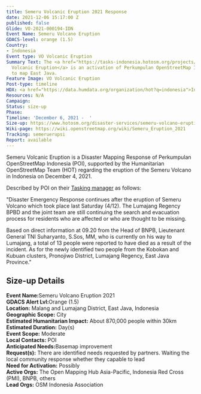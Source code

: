 ```yaml
---
title: Semeru Volcanic Eruption 2021 Response
date: 2021-12-06 15:17:00 Z
published: false
Glide: VO-2021-000194-IDN
Event Name: Semeru Volcano Eruption
GDACS-level: orange (1.5)
Country:
- Indonesia
Event type: VO Volcanic Eruption
Summary Text: The <a href="https://tasks-indonesia.hotosm.org/projects/176/">Semeru
  Volcanic Eruption</a> is an activation of Perkumpulan OpenStreetMap Indonesia (POI)
  to map East Java.
Feature Image: VO Volcanic Eruption
Post-type: timeline
HDX: <a href="https://data.humdata.org/organization/hot?q=indonesia">Indonesia</a>
Resources: N/A
Campaign: 
Status: size-up
Phase: 
Timeline: 'December 6, 2021 -  '
Size-up: https://www.hotosm.org/disaster-services/semeru-volcano-eruption-size-up/
Wiki-page: https://wiki.openstreetmap.org/wiki/Semeru_Eruption_2021
Tracking: semeruerupsi
Report: available
---
```


Semeru Volcanic Eruption is a Disaster Mapping Response of Perkumpulan OpenStreetMap Indonesia (POI), supported by the Humanitarian OpenStreetMap Team (HOT) regarding the eruption of the Semeru Volcano in Indonesia on December 4, 2021.

Described by POI on their <a href="https://tasks-indonesia.hotosm.org/projects/176/">Tasking manager</a> as follows: 

"Disaster Emergency Response continues after the eruption of Semeru Volcano which took place last Saturday (4/12). The Lumajang Regency BPBD and the joint team are still continuing the search and evacuation process for residents who are affected or who are thought to be missing.

Based on direct information at 09.20 from the Head of BNPB, Lieutenant General TNI Suharyanto, S.Sos, MM, who is currently on his way to Lumajang, a total of 13 people were reported to have died as a result of the incident. As for the newly identified two people from the Kobokan and Kubuan clusters, Pronojiwo District, Lumajang Regency, East Java Province."

<h2>Size-up Details</h2>

<strong>Event Name:</strong>Semeru Volcano Eruption 2021<br>
<strong>GDACS Alert Lvl:</strong>Orange (1.5)<br>
<strong>Location:</strong> Malang and Lumajang District, East Java, Indonesia<br>
<strong>Geographic Scope:</strong> City<br>
<strong>Estimated Humanitarian Impact:</strong> About 870,000 people within 30km<br>
<strong>Estimated Duration:</strong> Day(s)<br>
<strong>Event Scope:</strong> Moderate<br>
<strong>Local Contacts:</strong> POI<br>
<strong>Anticipated Needs:</strong>Basemap improvement<br>
<strong>Request(s):</strong> There are identified needs requested by partners. Waiting the local community response whether they capable to lead <br>
<strong>Need for Activation:</strong> Possibly<br>
<strong>Active Orgs:</strong> The Open Mapping Hub Asia-Pacific, Indonesia Red Cross (PMI), BNPB, others<br>
<strong>Lead Orgs:</strong> OSM Indonesia Association <br>
